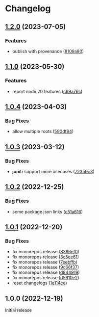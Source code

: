 # Changelog

## [1.2.0](https://github.com/MoLow/reporters/compare/junit-v1.1.0...junit-v1.2.0) (2023-07-05)


### Features

* publish with provenance ([8109a80](https://github.com/MoLow/reporters/commit/8109a80542106c584d13d92ed90e2752c54d5427))

## [1.1.0](https://github.com/MoLow/reporters/compare/junit-v1.0.4...junit-v1.1.0) (2023-05-30)


### Features

* report node 20 features ([c99a76c](https://github.com/MoLow/reporters/commit/c99a76c0f6bef75abb2c053c82c88448b0c82690))

## [1.0.4](https://github.com/MoLow/reporters/compare/junit-v1.0.3...junit-v1.0.4) (2023-04-03)


### Bug Fixes

* allow multiple roots ([590df94](https://github.com/MoLow/reporters/commit/590df948f8a4626fc29e8ce185e08d2226a307ba))

## [1.0.3](https://github.com/MoLow/reporters/compare/junit-v1.0.2...junit-v1.0.3) (2023-03-12)


### Bug Fixes

* **junit:** support more usecases ([72359c3](https://github.com/MoLow/reporters/commit/72359c3983334d7712c4d404a0ae297b9ef9e859))

## [1.0.2](https://github.com/MoLow/reporters/compare/junit-v1.0.1...junit-v1.0.2) (2022-12-25)


### Bug Fixes

* some package.json links ([c51a616](https://github.com/MoLow/reporters/commit/c51a61648e29f5baca539ded1b09c2af3f5e0a4a))

## [1.0.1](https://github.com/MoLow/reporters/compare/junit-v1.0.0...junit-v1.0.1) (2022-12-20)


### Bug Fixes

* fix monorepos release ([8386ef0](https://github.com/MoLow/reporters/commit/8386ef0ea7bfe0c0325e171aa7122eeccb17bad3))
* fix monorepos release ([3c5ee61](https://github.com/MoLow/reporters/commit/3c5ee6126fe961363b3feccf1ba6594a0849855b))
* fix monorepos release ([7eebffb](https://github.com/MoLow/reporters/commit/7eebffb46ab627beaa2b10023a08dd3271f819e9))
* fix monorepos release ([9c66f37](https://github.com/MoLow/reporters/commit/9c66f37b010f782e70c3cdf2bf827d30c4aa71c2))
* fix monorepos release ([d844919](https://github.com/MoLow/reporters/commit/d844919c8684216155b8f1c0acc98d907b3a5cdb))
* fix monorepos release ([d5610e2](https://github.com/MoLow/reporters/commit/d5610e29db730dc4ffa3f9721a85d5f3c7749b2c))
* reset changelogs ([1e114ce](https://github.com/MoLow/reporters/commit/1e114ced7201cf9897f2cf79b5a4fb46f1b085fb))

## 1.0.0 (2022-12-19)

Initial release
